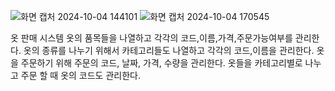 

![화면 캡처 2024-10-04 144101](https://github.com/user-attachments/assets/d25d7cb0-eb56-4015-b87c-13f1418622b2)
![화면 캡처 2024-10-04 170545](https://github.com/user-attachments/assets/ae37d6c3-a6a6-4751-8f92-bca847ccac92)


옷 판매 시스템
옷의 품목들을 나열하고 각각의 코드,이름,가격,주문가능여부를 관리한다.
옷의 종류를 나누기 위해서 카테고리들도 나열하고 각각의 코드,이름을 관리한다.
옷을 주문하기 위해 주문의 코드, 날짜, 가격, 수량을 관리한다.
옷들을 카테고리별로 나누고 주문 할 때 옷의 코드도 관리한다.
